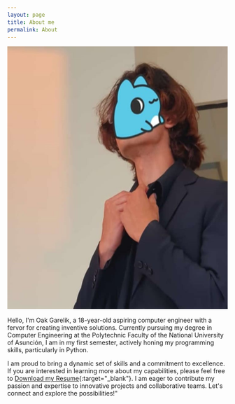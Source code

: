 ```yaml
---
layout: page
title: About me
permalink: About 
---
```


<img src="assets/img/bugcat face cortadito.jpeg" alt="Oak Photo" width="1080" height="600">


Hello, I'm Oak Garelik, a 18-year-old aspiring computer engineer with a fervor for creating inventive solutions. Currently pursuing my degree in Computer Engineering at the Polytechnic Faculty of the National University of Asunción, I am in my first semester, actively honing my programming skills, particularly in Python.

I am proud to bring a dynamic set of skills and a commitment to excellence. If you are interested in learning more about my capabilities, please feel free to [Download my Resume](assets/img/Resumes/Resumen_Oak_Garelik_Grangé_10112023.pdf){:target="_blank"}. I am eager to contribute my passion and expertise to innovative projects and collaborative teams. Let's connect and explore the possibilities!"
